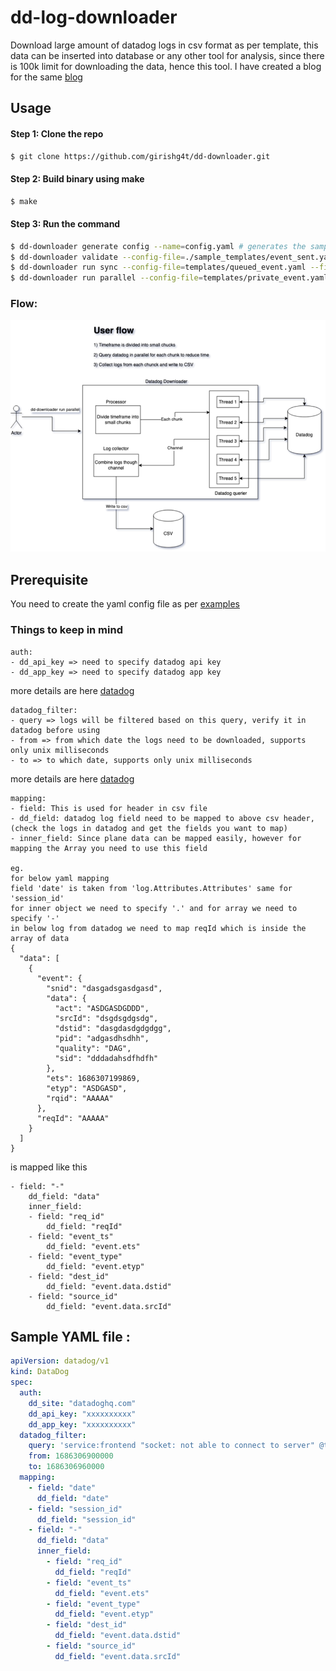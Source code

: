 # dd-log-downloader
Download large amount of datadog logs in csv format as per template, this data can be inserted into database or any other tool for analysis, since there is 100k limit for downloading the data, hence this tool. I have created a blog for the same [blog](https://dev.to/girishg4t/how-to-download-large-amount-of-datadog-logs-in-parallel-471m)

## Usage
#### Step 1: Clone the repo

```bash
$ git clone https://github.com/girishg4t/dd-downloader.git
```

#### Step 2: Build binary using make

```bash
$ make
```

#### Step 3: Run the command
```bash
$ dd-downloader generate config --name=config.yaml # generates the sample yaml file with date range of 10min
$ dd-downloader validate --config-file=./sample_templates/event_sent.yaml # just validate if the mapping and template is correct
$ dd-downloader run sync --config-file=templates/queued_event.yaml --file=output.csv # will download logs one after the other in chucks of 5000
$ dd-downloader run parallel --config-file=templates/private_event.yaml --file=output.csv  # will run 10 parallel threads to reduce the time of download

```

### Flow:

![flow](./datadog-downloader.png)

## Prerequisite
You need to create the yaml config file as per [examples](https://github.com/girishg4t/dd-downloader/tree/master/sample_templates)

### Things to keep in mind
```
auth:
- dd_api_key => need to specify datadog api key
- dd_app_key => need to specify datadog app key
```
more details are here [datadog](https://docs.datadoghq.com/account_management/api-app-keys/)

```
datadog_filter:
- query => logs will be filtered based on this query, verify it in datadog before using
- from => from which date the logs need to be downloaded, supports only unix milliseconds
- to => to which date, supports only unix milliseconds 
```
more details are here [datadog](https://docs.datadoghq.com/tracing/trace_explorer/query_syntax/)

```
mapping:
- field: This is used for header in csv file
- dd_field: datadog log field need to be mapped to above csv header, (check the logs in datadog and get the fields you want to map)
- inner_field: Since plane data can be mapped easily, however for mapping the Array you need to use this field

eg. 
for below yaml mapping
field 'date' is taken from 'log.Attributes.Attributes' same for 'session_id'
for inner object we need to specify '.' and for array we need to specify '-'
in below log from datadog we need to map reqId which is inside the array of data 
{
  "data": [
    {
      "event": {
        "snid": "dasgadsgasdgasd",
        "data": {
          "act": "ASDGASDGDDD",
          "srcId": "dsgdsgdgsdg",
          "dstid": "dasgdasdgdgdgg",
          "pid": "adgasdhsdhh",
          "quality": "DAG",
          "sid": "dddadahsdfhdfh"
        },
        "ets": 1686307199869,
        "etyp": "ASDGASD",
        "rqid": "AAAAA"
      },
      "reqId": "AAAAA"
    }
  ]
}
```

is mapped like this

```
- field: "-"
    dd_field: "data"
    inner_field:
    - field: "req_id"
        dd_field: "reqId"
    - field: "event_ts"
        dd_field: "event.ets"
    - field: "event_type"
        dd_field: "event.etyp"
    - field: "dest_id"
        dd_field: "event.data.dstid"
    - field: "source_id"
        dd_field: "event.data.srcId"
```          

## Sample YAML file :
```yaml 
apiVersion: datadog/v1
kind: DataDog
spec:
  auth:
    dd_site: "datadoghq.com"
    dd_api_key: "xxxxxxxxxx"
    dd_app_key: "xxxxxxxxxx"
  datadog_filter:
    query: 'service:frontend "socket: not able to connect to server" @type:SERVER_EVENT '
    from: 1686306900000
    to: 1686306960000
  mapping:
    - field: "date"
      dd_field: "date"
    - field: "session_id"
      dd_field: "session_id"
    - field: "-"
      dd_field: "data"
      inner_field:
        - field: "req_id"
          dd_field: "reqId"
        - field: "event_ts"
          dd_field: "event.ets"
        - field: "event_type"
          dd_field: "event.etyp"
        - field: "dest_id"
          dd_field: "event.data.dstid"
        - field: "source_id"
          dd_field: "event.data.srcId"

```

